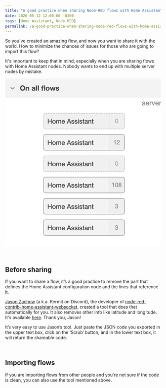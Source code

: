```yaml
---
title: "A good practice when sharing Node-RED flows with Home Assistant nodes"
date: 2020-05-12 12:00:00 -0300
tags: [Home Assistant, Node-RED]
permalink: /a-good-practice-when-sharing-node-red-flows-with-home-assistant-nodes/
---
```

<!-- markdownlint-disable html -->
So you've created an amazing flow, and now you want to share it with the world. How to minimize the chances of issues for those who are going to import this flow?

It's important to keep that in mind, especially when you are sharing flows with Home Assistant nodes. Nobody wants to end up with multiple server nodes by mistake.

![servers](/assets/img/2020-05-12-config-nodes.png)

<br />

## Before sharing

If you want to share a flow, it’s a good practice to remove the part that defines the Home Assistant configuration node and the lines that reference it.

[Jason Zachow](https://github.com/zachowj) (a.k.a. Kermit on Discord), the developer of [node-red-contrib-home-assistant-websocket](https://github.com/zachowj/node-red-contrib-home-assistant-websocket), created a tool that does that automatically for you. It also removes other info like latitude and longitude. It's available [here](https://zachowj.github.io/node-red-contrib-home-assistant-websocket/scrubber/). Thank you, Jason!

It’s very easy to use Jason’s tool. Just paste the JSON code you exported in the upper text box, click on the ‘Scrub’ button, and in the lower text box, it will return the shareable code.

<br />

## Importing flows

If you are importing flows from other people and you're not sure if the code is clean, you can also use the tool mentioned above.
